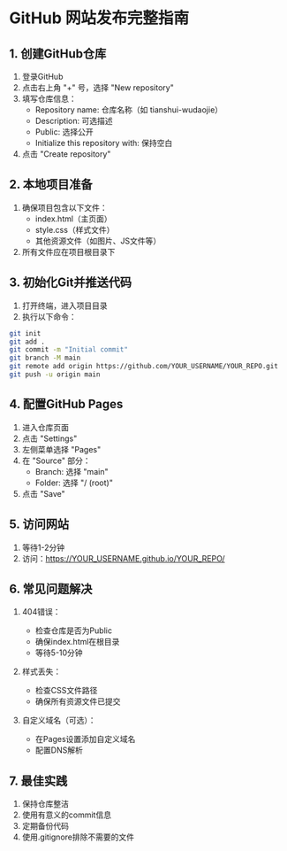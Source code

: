 # GitHub 网站发布完整指南

## 1. 创建GitHub仓库
1. 登录GitHub
2. 点击右上角 "+" 号，选择 "New repository"
3. 填写仓库信息：
   - Repository name: 仓库名称（如 tianshui-wudaojie）
   - Description: 可选描述
   - Public: 选择公开
   - Initialize this repository with: 保持空白
4. 点击 "Create repository"

## 2. 本地项目准备
1. 确保项目包含以下文件：
   - index.html（主页面）
   - style.css（样式文件）
   - 其他资源文件（如图片、JS文件等）
2. 所有文件应在项目根目录下

## 3. 初始化Git并推送代码
1. 打开终端，进入项目目录
2. 执行以下命令：
```bash
git init
git add .
git commit -m "Initial commit"
git branch -M main
git remote add origin https://github.com/YOUR_USERNAME/YOUR_REPO.git
git push -u origin main
```

## 4. 配置GitHub Pages
1. 进入仓库页面
2. 点击 "Settings"
3. 左侧菜单选择 "Pages"
4. 在 "Source" 部分：
   - Branch: 选择 "main"
   - Folder: 选择 "/ (root)"
5. 点击 "Save"

## 5. 访问网站
1. 等待1-2分钟
2. 访问：https://YOUR_USERNAME.github.io/YOUR_REPO/

## 6. 常见问题解决
1. 404错误：
   - 检查仓库是否为Public
   - 确保index.html在根目录
   - 等待5-10分钟

2. 样式丢失：
   - 检查CSS文件路径
   - 确保所有资源文件已提交

3. 自定义域名（可选）：
   - 在Pages设置添加自定义域名
   - 配置DNS解析

## 7. 最佳实践
1. 保持仓库整洁
2. 使用有意义的commit信息
3. 定期备份代码
4. 使用.gitignore排除不需要的文件
